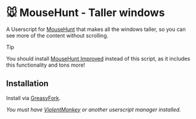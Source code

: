 # 🐭️ MouseHunt - Taller windows

A Userscript for [MouseHunt](https://mousehuntgame.com) that makes all the windows taller, so you can see more of the content without scrolling.

> [!TIP]
> You should install [MouseHunt Improved](https://github.com/MHCommunity/mousehunt-improved) instead of this script, as it includes this functionality and tons more!


## Installation

Install via [GreasyFork](https://greasyfork.org/en/scripts/452235-mousehunt-taller-windows).

*You must have [ViolentMonkey](https://violentmonkey.github.io/) or another userscript manager installed.*
